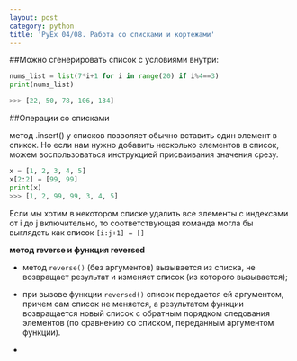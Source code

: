 ```yaml
---
layout: post
category: python
title: 'PyEx 04/08. Работа со списками и кортежами'
---
```


##Можно сгенерировать список с условиями внутри:

```python
nums_list = list(7*i+1 for i in range(20) if i%4==3)
print(nums_list)

>>> [22, 50, 78, 106, 134]
```

##Операции со списками

метод .insert() у списков позволяет обычно вставить один элемент в спикок. Но если нам нужно добавить несколько элементов в список, можем воспользоваться инструкцией присваивания значения срезу.

```python
x = [1, 2, 3, 4, 5]
x[2:2] = [99, 99] 
print(x)
>>> [1, 2, 99, 99, 3, 4, 5]
```

Если мы хотим в некотором списке удалить все элементы с индексами от i до j включительно, то соответствующая команда могла бы выглядеть как список ```[i:j+1] = []```

**метод reverse и функция reversed**

- метод ```reverse()``` (без аргументов) вызывается из списка, не возвращает результат и изменяет список (из которого вызывается);

- при вызове функции ```reversed()``` список передается ей аргументом, причем сам список не меняется, а результатом функции возвращается новый список с обратным порядком следования элементов
(по сравнению со списком, переданным аргументом функции).

- 






